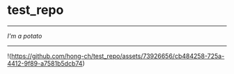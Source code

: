 # test_repo

---
*I'm a potato*
***

!(https://github.com/hong-ch/test_repo/assets/73926656/cb484258-725a-4412-9f89-a7581b5dcb74)
